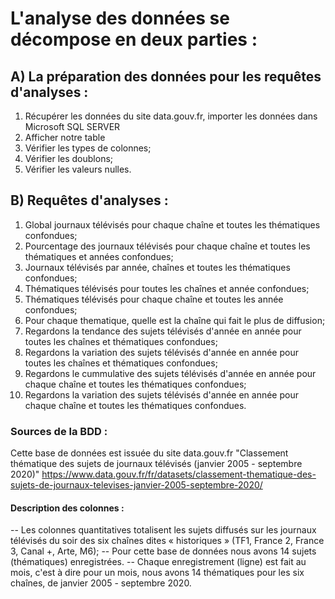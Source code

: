 # L'analyse des données se décompose en deux parties :

## A)  La préparation des données pour les requêtes d'analyses :

 1) Récupérer les données du site data.gouv.fr, importer les données dans Microsoft SQL SERVER
 2) Afficher notre table
 3) Vérifier les types de colonnes;
 4) Vérifier les doublons;
 5) Vérifier les valeurs nulles.

## B) Requêtes d'analyses :

 1) Global journaux télévisés pour chaque chaîne et toutes les thématiques confondues;
 2) Pourcentage des journaux télévisés pour chaque chaîne et toutes les thématiques et années confondues;
 3) Journaux télévisés par année, chaînes et toutes les thématiques confondues;
 4) Thématiques télévisés pour toutes les chaînes et année confondues;
 5) Thématiques télévisés pour chaque chaîne et toutes les année confondues;
 6) Pour chaque thematique, quelle est la chaîne qui fait le plus de diffusion;
 7) Regardons la tendance des sujets télévisés d'année en année pour  toutes les chaînes et thématiques confondues;
 8) Regardons la variation des sujets télévisés d'année en année pour toutes les chaînes et thématiques confondues;
 9) Regardons le cummulative des sujets télévisés d'année en année pour chaque chaîne et toutes les thématiques confondues;
 10) Regardons la variation des sujets télévisés d'année en année pour chaque chaîne et toutes les thématiques confondues.
 
### Sources de la BDD :

Cette base de données est issuée du site data.gouv.fr
"Classement thématique des sujets de journaux télévisés (janvier 2005 - septembre 2020)"
https://www.data.gouv.fr/fr/datasets/classement-thematique-des-sujets-de-journaux-televises-janvier-2005-septembre-2020/


#### Description des colonnes : 

-- Les colonnes quantitatives totalisent les sujets diffusés sur les journaux télévisés du soir des six chaînes dites « historiques » (TF1, France 2, France 3, Canal +, Arte, M6);
-- Pour cette base de données nous avons 14 sujets (thématiques) enregistrées.
-- Chaque enregistrement (ligne) est fait au mois, c'est à dire pour un mois, nous avons 14 thématiques pour les six chaînes, de janvier 2005 - septembre 2020.

